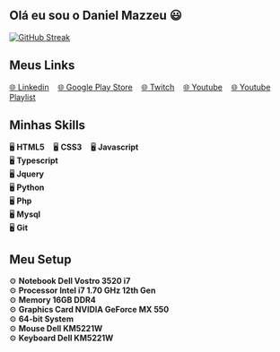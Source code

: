 ## Olá eu sou o Daniel Mazzeu 😃

<a href="https://git.io/streak-stats"><img src="https://streak-stats.demolab.com?user=danzzeu&theme=solarized-dark&hide_border=true&border_radius=5&card_width=950&background=EBEBEB00" alt="GitHub Streak" /></a>

## Meus Links
<a href="https://www.youtube.com/playlist?list=PLiduNjzudndvROdIuM9HornT6zeRk3FDn" style="text-decoration=none !importamt;" rel="follow">🌐 Linkedin</a>&nbsp;&nbsp;&nbsp;
<a href="https://www.youtube.com/playlist?list=PLiduNjzudndvROdIuM9HornT6zeRk3FDn" rel="follow">🌐 Google Play Store</a>&nbsp;&nbsp;&nbsp;
<a href="https://www.youtube.com/playlist?list=PLiduNjzudndvROdIuM9HornT6zeRk3FDn" rel="follow">🌐 Twitch</a>&nbsp;&nbsp;&nbsp;
<a href="https://www.youtube.com/playlist?list=PLiduNjzudndvROdIuM9HornT6zeRk3FDn" rel="follow">🌐 Youtube</a>&nbsp;&nbsp;&nbsp;
<a href="https://www.youtube.com/playlist?list=PLiduNjzudndvROdIuM9HornT6zeRk3FDn" rel="follow">🌐 Youtube Playlist</a>

## Minhas Skills
🖥️ **HTML5**&nbsp;&nbsp;&nbsp;
🖥️ **CSS3**&nbsp;&nbsp;&nbsp;
🖥️ **Javascript** <br/>
🖥️ **Typescript** <br/>
🖥️ **Jquery** <br/>
🖥️ **Python** <br/>
🖥️ **Php** <br/>
🖥️ **Mysql** <br/>
🖥️ **Git** <br/>

## Meu Setup
⚙️ **Notebook Dell Vostro 3520 i7** <br/>
⚙️ **Processor Intel i7 1.70 GHz 12th Gen** <br/>
⚙️ **Memory 16GB DDR4** <br/>
⚙️ **Graphics Card NVIDIA GeForce MX 550** <br/>
⚙️ **64-bit System** <br/>
⚙️ **Mouse Dell KM5221W** <br/>
⚙️ **Keyboard Dell KM5221W** <br/>
